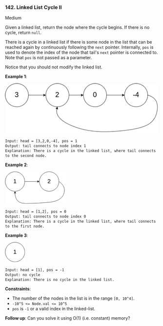 ### 142. Linked List Cycle II
Medium

Given a linked list, return the node where the cycle begins. 
If there is no cycle, return `null`.

There is a cycle in a linked list if there is some node in the list that can be reached again 
by continuously following the `next` pointer. Internally, `pos` is used to denote the index of the 
node that tail's `next` pointer is connected to. Note that `pos` is not passed as a parameter.

Notice that you should not modify the linked list.

**Example 1**:

![ex1](circularlinkedlist.png)
```
Input: head = [3,2,0,-4], pos = 1
Output: tail connects to node index 1
Explanation: There is a cycle in the linked list, where tail connects to the second node.
```
**Example 2**:

![ex2](circularlinkedlist_test2.png)
```
Input: head = [1,2], pos = 0
Output: tail connects to node index 0
Explanation: There is a cycle in the linked list, where tail connects to the first node.
```
**Example 3**:

![ex3](circularlinkedlist_test3.png)
```
Input: head = [1], pos = -1
Output: no cycle
Explanation: There is no cycle in the linked list.
```

**Constraints**:
* The number of the nodes in the list is in the range `[0, 10^4]`.
* `-10^5 <= Node.val <= 10^5`
* `pos` is `-1` or a valid index in the linked-list.

 

**Follow up**: Can you solve it using O(1) (i.e. constant) memory?
